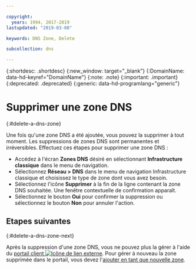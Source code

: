 ```yaml
---

copyright:
  years: 1994, 2017-2019
lastupdated: "2019-03-08"

keywords: DNS Zone, Delete

subcollection: dns

---
```



{:shortdesc: .shortdesc}
{:new_window: target="_blank"}
{:DomainName: data-hd-keyref="DomainName"}
{:note: .note}
{:important: .important}
{:deprecated: .deprecated}
{:generic: data-hd-programlang="generic"}

# Supprimer une zone DNS
{:#delete-a-dns-zone}

Une fois qu'une zone DNS a été ajoutée, vous pouvez la supprimer à tout moment. Les suppressions de zones DNS sont permanentes et irréversibles. Effectuez ces étapes pour supprimer une zone DNS :

* Accédez à l'écran **Zones DNS** désiré en sélectionnant **Infrastructure classique** dans le menu de navigation. 
* Sélectionnez **Réseau > DNS** dans le menu de navigation Infrastructure classique et choisissez le type de zone dont vous avez besoin.
* Sélectionnez l'icône **Supprimer** à la fin de la ligne contenant la zone DNS souhaitée. Une fenêtre contextuelle de confirmation apparaît.
* Sélectionnez le bouton **Oui** pour confirmer la suppression ou sélectionnez le bouton **Non** pour annuler l'action.

## Etapes suivantes
{:#delete-a-dns-zone-next}

Après la suppression d'une zone DNS, vous ne pouvez plus la gérer à l'aide du [portail client ![Icône de lien externe](../../icons/launch-glyph.svg "Icône de lien externe")](https://{DomainName}/). Pour gérer à nouveau la zone supprimée dans le portail, vous devez l'[ajouter en tant que nouvelle zone](/docs/infrastructure/dns?topic=dns-add-a-dns-zone).
